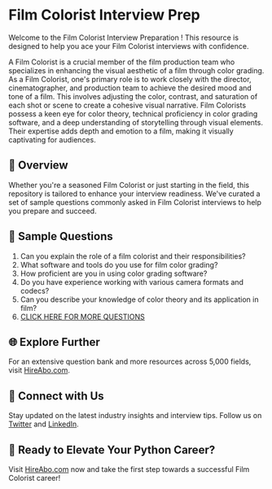 # Film Colorist Interview Prep

Welcome to the Film Colorist Interview Preparation ! This resource is designed to help you ace your Film Colorist interviews with confidence.

A Film Colorist is a crucial member of the film production team who specializes in enhancing the visual aesthetic of a film through color grading. As a Film Colorist, one's primary role is to work closely with the director, cinematographer, and production team to achieve the desired mood and tone of a film. This involves adjusting the color, contrast, and saturation of each shot or scene to create a cohesive visual narrative. Film Colorists possess a keen eye for color theory, technical proficiency in color grading software, and a deep understanding of storytelling through visual elements. Their expertise adds depth and emotion to a film, making it visually captivating for audiences.

## 🚀 Overview

Whether you're a seasoned Film Colorist or just starting in the field, this repository is tailored to enhance your interview readiness. We've curated a set of sample questions commonly asked in Film Colorist interviews to help you prepare and succeed.

## 📝 Sample Questions

1. Can you explain the role of a film colorist and their responsibilities?
2. What software and tools do you use for film color grading?
3. How proficient are you in using color grading software?
4. Do you have experience working with various camera formats and codecs?
5. Can you describe your knowledge of color theory and its application in film?
6. [CLICK HERE FOR MORE QUESTIONS](https://hireabo.com/job/16_2_30/Film%20Colorist)

## 🌐 Explore Further

For an extensive question bank and more resources across 5,000 fields, visit [HireAbo.com](https://www.hireabo.com).

## 📱 Connect with Us

Stay updated on the latest industry insights and interview tips. Follow us on [Twitter](https://twitter.com/hireabo) and [LinkedIn](https://www.linkedin.com/in/hire-abo-3609972a8/).

## 🚀 Ready to Elevate Your Python Career?

Visit [HireAbo.com](https://www.hireabo.com) now and take the first step towards a successful Film Colorist career!